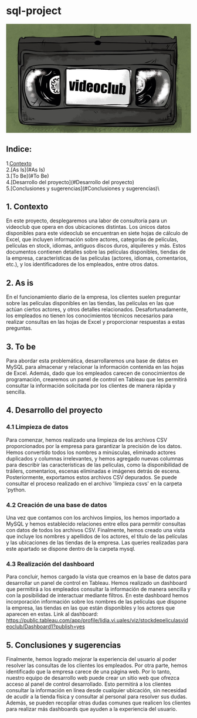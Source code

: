 # sql-project

![](https://github.com/Lidiavf1912/sql-project/blob/main/imagenes/imagen%20cabecera%20readme.jpg)

## Indice:
1.[Contexto](#Contexto)\
2.[As Is](#As Is)\
3.[To Be](#To Be)\
4.[Desarrollo del proyecto](#Desarrollo del proyecto)\
5.[Conclusiones y sugerencias](#Conclusiones y sugerencias)\

## 1. Contexto <a name="Contexto"/>
En este proyecto, desplegaremos una labor de consultoría para un videoclub que opera en dos ubicaciones distintas. Los únicos datos disponibles para este videoclub se encuentran en siete hojas de cálculo de Excel, que incluyen información sobre actores, categorías de películas, películas en stock, idiomas, antiguos discos duros, alquileres y más. Estos documentos contienen detalles sobre las películas disponibles, tiendas de la empresa, características de las películas (actores, idiomas, comentarios, etc.), y los identificadores de los empleados, entre otros datos.

## 2. As is <a name="As Is"/>
En el funcionamiento diario de la empresa, los clientes suelen preguntar sobre las películas disponibles en las tiendas, las películas en las que actúan ciertos actores, y otros detalles relacionados. Desafortunadamente, los empleados no tienen los conocimientos técnicos necesarios para realizar consultas en las hojas de Excel y proporcionar respuestas a estas preguntas.

## 3. To be <a name="To Be"/>
Para abordar esta problemática, desarrollaremos una base de datos en MySQL para almacenar y relacionar la información contenida en las hojas de Excel. Además, dado que los empleados carecen de conocimientos de programación, crearemos un panel de control en Tableau que les permitirá consultar la información solicitada por los clientes de manera rápida y sencilla.

## 4. Desarrollo del proyecto <a name="Desarrollo del proyecto"/>

### 4.1 Limpieza de datos
Para comenzar, hemos realizado una limpieza de los archivos CSV proporcionados por la empresa para garantizar la precisión de los datos. Hemos convertido todos los nombres a minúsculas, eliminado actores duplicados y columnas irrelevantes, y hemos agregado nuevas columnas para describir las características de las películas, como la disponibilidad de tráilers, comentarios, escenas eliminadas e imágenes detrás de escena. Posteriormente, exportamos estos archivos CSV depurados.
Se puede consultar el proceso realizado en el archivo 'limpieza csvs' en la carpeta 'python.

### 4.2 Creación de una base de datos
Una vez que contamos con los archivos limpios, los hemos importado a MySQL y hemos establecido relaciones entre ellos para permitir consultas con datos de todos los archivos CSV. Finalmente, hemos creado una vista que incluye los nombres y apellidos de los actores, el título de las películas y las ubicaciones de las tiendas de la empresa.
Las queries realizadas para este apartado se dispone dentro de la carpeta mysql.

### 4.3 Realización del dashboard
Para concluir, hemos cargado la vista que creamos en la base de datos para desarrollar un panel de control en Tableau. Hemos realizado un dashboard que permitirá a los empleados consultar la información de manera sencilla y con la posibilidad de interactuar mediante filtros. En este dashboard hemos incorporación información sobre los nombres de las películas que dispone la empresa, las tiendas en las que están disponibles y los actores que aparecen en estas.
Link al dashboard: https://public.tableau.com/app/profile/lidia.vi.uales/viz/stockdepeliculasvideoclub/Dashboard1?publish=yes

## 5. Conclusiones y sugerencias <a name="Conclusiones y sugerencias"/>
Finalmente, hemos logrado mejorar la experiencia del usuario al poder resolver las consultas de los clientes los empleados.
Por otra parte, hemos identificado que la empresa carece de una página web. Por lo tanto, nuestro equipo de desarrollo web puede crear un sitio web que ofrezca acceso al panel de control desarrollado. Esto permitirá a los clientes consultar la información en línea desde cualquier ubicación, sin necesidad de acudir a la tienda física y consultar al personal para resolver sus dudas. Además, se pueden recopilar otras dudas comunes que realicen los clientes para realizar más dashboards que ayuden a la experiencia del usuario.






